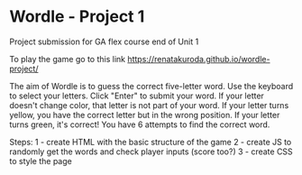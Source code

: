# Wordle - Project 1
Project submission for GA flex course end of Unit 1

To play the game go to this link https://renatakuroda.github.io/wordle-project/

The aim of Wordle is to guess the correct five-letter word.
Use the keyboard to select your letters.
Click "Enter" to submit your word.
If your letter doesn't change color, that letter is not part of your word.
If your letter turns yellow, you have the correct letter but in the wrong position.
If your letter turns green, it's correct!
You have 6 attempts to find the correct word.


Steps:
1 - create HTML with the basic structure of the game
2 - create JS to randomly get the words and check player inputs (score too?)
3 - create CSS to style the page



